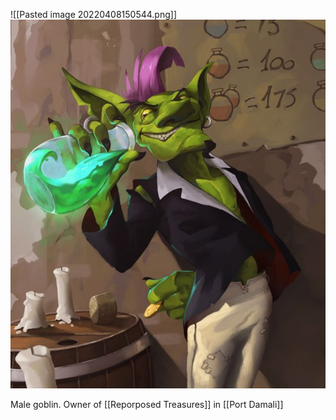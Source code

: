 ![[Pasted image 20220408150544.png]]
<img src="/assets/Pasted image 20220408150544.png"/>

Male goblin. Owner of [[Reporposed Treasures]] in [[Port Damali]]
